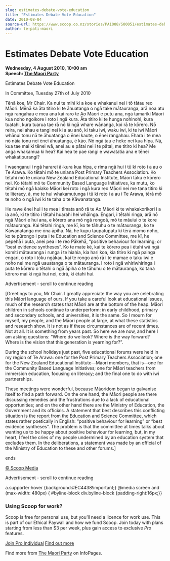 ```yaml
---
slug: estimates-debate-vote-education
title: "Estimates Debate Vote Education"
date: 2010-08-04
source-url: https://www.scoop.co.nz/stories/PA1008/S00051/estimates-debate-vote-education.htm
author: te-pati-maori
---
```

Estimates Debate Vote Education
===============================

**Wednesday, 4 August 2010, 10:00 am**  
**Speech: [The Maori Party](https://info.scoop.co.nz/The_Maori_Party)**

Estimates Debate Vote Education

In Committee, Tuesday 27th of July 2010

Tēnā koe, Mr Chair. Ka nui te mihi ki a koe e whakanui nei i tō tātau reo Māori. Mēnā ka āta titiro ki te āhuatanga o ngā take mātauranga, arā noa atu ngā rangahau e mea ana kai raro te Ao Māori e putu ana, ngā tamariki Māori kua noho ngoikore i roto i ngā kura. Āta titiro ki te hunga nohinohi, kura tuatahi, kura tuarua tae rā nō ki ngā whare wānanga, koi rā te kōrero. Nō reira, nei ahau e tangi nei ki a au anō, ki taku iwi, waku iwi, ki te iwi Māori whānui tonu nā te āhuatanga o ēnei kaute, o ēnei rangahau. Ehara i te mea nō nāia tonu nei ēnei āhuatanga, ē kāo. Nō ngā tau e heke nei kua hipa. Nā, kua tae mai ki tēnei wā, anei au e pātai nei i te pātai, me titiro ki hea? Me anga whakamua ki hea? Kai hea te pae rangi e wawatatia ana e tēnei whakatipurangi?

I waenganui i ngā hararei ā-kura kua hipa, e rima ngā hui i tū ki roto i a au o Te Arawa. Ko tētahi mō te uniana Post Primary Teachers Association. Ko tētahi mō te uniana New Zealand Educational Institute, Māori tāku e kōrero nei. Ko tētahi mō te Community Based Language Initiatives, ka mutu, ko tētahi mō ngā kaiako Māori kei roto i ngā kura reo Māori nei me tana titiro ki te literacy, ā, me te hui whakamutunga i tū ki roto i a au i Te Arawa, tērā mō te noho o ngā iwi ki te taha o te Kāwanatanga.

He rawe ēnei hui i te mea i tīmata anō rā te Ao Māori ki te whakakorikori i a ia anō, ki te titiro i tētahi huarahi hei whāinga. Engari, i tētahi ringa, arā nō ngā Māori e hui ana, e kōrero ana mō ngā rongoā, mō te māuiui o te kore mātauranga. Kai tētahi ringa, me kī, ko te tāhuhu o te mātauranga, ko te Kāwanatanga me ōna āpiha. Nā, he kupu taupatupatu ki tērā momo noho, ko te pūrongo i puta i te Education and Science Committee, me kī, he pepehā i puta, anei pea i te reo Pākehā, “positive behaviour for learning; or “best evidence syntheses”. Ko te mate kē, kai te kōrero pea i ētahi wā ngā komiti mātauranga i runga i te hiahia, kia hari koa, kia titiro ki ngā painga engari, o roto i tōku ngākau, kai te rongo anō rā i te mamae o taku iwi e noho nei me ngā uauatanga o te mātauranga. I roto i ngā whiriwhiringa i puta te kōrero o tētahi o ngā āpiha o te tāhuhu o te mātauranga, ko tana kōrero mai ki ngā hui nei, otirā, ki ētahi hui.

Advertisement - scroll to continue reading





\[Greetings to you, Mr Chair. I greatly appreciate the way you are celebrating this Māori language of ours. If you take a careful look at educational issues, much of the research states that Māori are at the bottom of the heap. Māori children in schools continue to underperform: in early childhood, primary and secondary schools, and universities, it is the same. So I mourn for myself, my people, and the Māori people at large, at what these statistics and research show. It is not as if these circumstances are of recent times. Not at all. It is something from years past. So here we are now, and here I am asking questions: “Where do we look? Where is the way forward? Where is the vision that this generation is yearning for?”.

During the school holidays just past, five educational forums were held in my region of Te Arawa: one for the Post Primary Teachers Association; one for the New Zealand Educational Institute—Māori members, that is—one for the Community Based Language Initiatives; one for Māori teachers from immersion education, focusing on literacy; and the final one to do with iwi partnerships.

These meetings were wonderful, because Māoridom began to galvanise itself to find a path forward. On the one hand, the Māori people are there discussing remedies and the frustrations due to a lack of educational opportunities; and on the other hand there are the Ministry of Education, the Government and its officials. A statement that best describes this conflicting situation is the report from the Education and Science Committee, which states rather poetically in English: “positive behaviour for learning” or “best evidence syntheses”. The problem is that the committee at times talks about wanting us to be happy about positive behaviour for learning, but, in my heart, I feel the cries of my people undermined by an education system that excludes them. In the deliberations, a statement was made by an official of the Ministry of Education to these and other forums.\]

ends

[© Scoop Media](http://www.scoop.co.nz/about/terms.html)  

Advertisement - scroll to continue reading



a.supporter:hover {background:#EC4438!important;} @media screen and (max-width: 480px) { #byline-block div.byline-block {padding-right:16px;}}

### Using Scoop for work?

Scoop is free for personal use, but you’ll need a licence for work use. This is part of our Ethical Paywall and how we fund Scoop. Join today with plans starting from less than $3 per week, plus gain access to exclusive _Pro_ features.  
  
[Join Pro Individual](https://pro.scoop.co.nz/Individual/?from=ProIn24) [Find out more](https://pro.scoop.co.nz/using-scoop-for-work/?from=ProIn24)

Find more from [The Maori Party](https://info.scoop.co.nz/The_Maori_Party) on InfoPages.